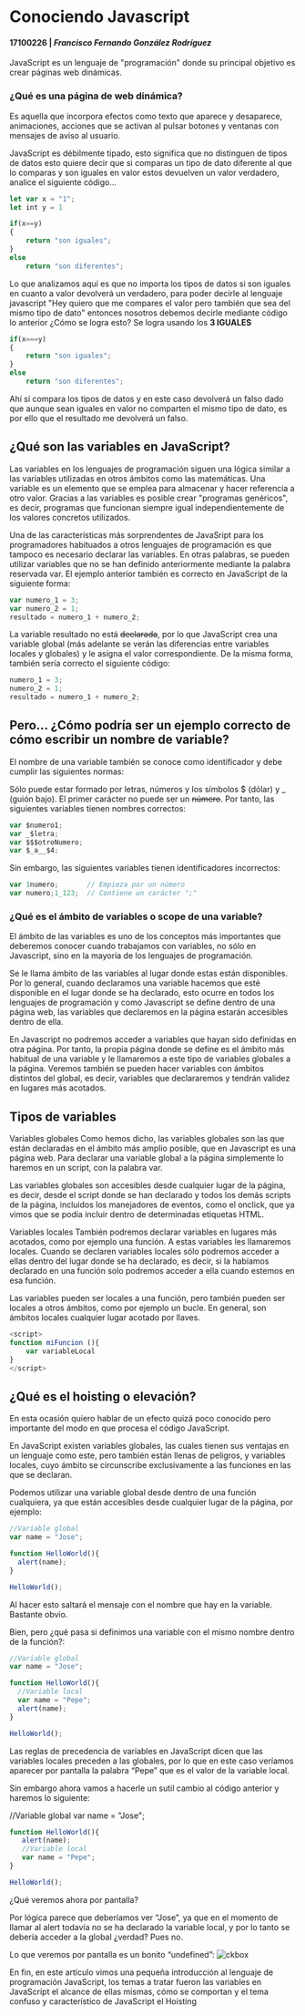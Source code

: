 # Conociendo Javascript
#### 17100226 | ***Francisco Fernando González Rodríguez***

JavaScript es un lenguaje de "programación" donde su principal objetivo es crear páginas web dinámicas.

### ¿Qué es una página de web dinámica?

Es aquella que incorpora efectos como texto que aparece y desaparece, animaciones, acciones que se activan al pulsar botones y ventanas con mensajes de aviso al usuario.

JavaScript es débilmente tipado, esto significa que no distinguen de tipos de datos esto quiere decir que si comparas un tipo de dato diferente al que lo comparas y son iguales en valor estos devuelven un valor verdadero, analice el siguiente código...

 
``` JavaScript
let var x = "1";
let int y = 1

if(x==y)
{
    return "son iguales";
}
else   
    return "son diferentes";
```
Lo que analizamos aquí es que no importa los tipos de datos si son iguales en cuanto a valor devolverá un verdadero, para poder decirle al lenguaje javascript "Hey quiero que me compares el valor pero también que sea del mismo tipo de dato" entonces nosotros debemos decirle mediante código lo anterior ¿Cómo se logra esto?
Se logra usando los **3 IGUALES**

``` JavaScript
if(x===y)
{
    return "son iguales";
}
else   
    return "son diferentes";
 ```
 Ahí sí compara los tipos de datos y en este caso devolverá un falso dado que aunque sean iguales en valor no comparten el mismo tipo de dato, es por ello que el resultado me devolverá un falso.

 ## ¿Qué son las variables en JavaScript?

 Las variables en los lenguajes de programación siguen una lógica similar a las variables utilizadas en otros ámbitos como las matemáticas. Una variable es un elemento que se emplea para almacenar y hacer referencia a otro valor. Gracias a las variables es posible crear "programas genéricos", es decir, programas que funcionan siempre igual independientemente de los valores concretos utilizados.

 Una de las características más sorprendentes de JavaSript para los programadores habituados a otros lenguajes de programación es que tampoco es necesario declarar las variables. En otras palabras, se pueden utilizar variables que no se han definido anteriormente mediante la palabra reservada var. El ejemplo anterior también es correcto en JavaScript de la siguiente forma:
``` JavaScript
var numero_1 = 3;
var numero_2 = 1;
resultado = numero_1 + numero_2;
```
La variable resultado no está ~~declarada~~, por lo que JavaScript crea una variable global (más adelante se verán las diferencias entre variables locales y globales) y le asigna el valor correspondiente. De la misma forma, también sería correcto el siguiente código:
``` JavaScript
numero_1 = 3;
numero_2 = 1;
resultado = numero_1 + numero_2;
```
## Pero... ¿Cómo podría ser un ejemplo correcto de cómo escribir un nombre de variable?

El nombre de una variable también se conoce como identificador y debe cumplir las siguientes normas:

Sólo puede estar formado por letras, números y los símbolos $ (dólar) y _ (guión bajo).
El primer carácter no puede ser un ~~número~~.
Por tanto, las siguientes variables tienen nombres correctos:
``` JavaScript
var $numero1;
var _$letra;
var $$$otroNumero;
var $_a__$4;
```
Sin embargo, las siguientes variables tienen identificadores incorrectos:
``` JavaScript
var 1numero;       // Empieza por un número
var numero;1_123;  // Contiene un carácter ";"
```

### ¿Qué es el ámbito de variables o scope de una variable?

El ámbito de las variables es uno de los conceptos más importantes que deberemos conocer cuando trabajamos con variables, no sólo en Javascript, sino en la mayoría de los lenguajes de programación.

Se le llama ámbito de las variables al lugar donde estas están disponibles. Por lo general, cuando declaramos una variable hacemos que esté disponible en el lugar donde se ha declarado, esto ocurre en todos los lenguajes de programación y como Javascript se define dentro de una página web, las variables que declaremos en la página estarán accesibles dentro de ella.

En Javascript no podremos acceder a variables que hayan sido definidas en otra página. Por tanto, la propia página donde se define es el ámbito más habitual de una variable y le llamaremos a este tipo de variables globales a la página. Veremos también se pueden hacer variables con ámbitos distintos del global, es decir, variables que declararemos y tendrán validez en lugares más acotados.

## Tipos de variables 
Variables globales
Como hemos dicho, las variables globales son las que están declaradas en el ámbito más amplio posible, que en Javascript es una página web. Para declarar una variable global a la página simplemente lo haremos en un script, con la palabra var.

<SCRIPT> 
var variableGlobal 
</SCRIPT>
Las variables globales son accesibles desde cualquier lugar de la página, es decir, desde el script donde se han declarado y todos los demás scripts de la página, incluidos los manejadores de eventos, como el onclick, que ya vimos que se podía incluir dentro de determinadas etiquetas HTML.

Variables locales
También podremos declarar variables en lugares más acotados, como por ejemplo una función. A estas variables les llamaremos locales. Cuando se declaren variables locales sólo podremos acceder a ellas dentro del lugar donde se ha declarado, es decir, si la habíamos declarado en una función solo podremos acceder a ella cuando estemos en esa función.

Las variables pueden ser locales a una función, pero también pueden ser locales a otros ámbitos, como por ejemplo un bucle. En general, son ámbitos locales cualquier lugar acotado por llaves.
``` JavaScript
<script> 
function miFuncion (){ 
    var variableLocal 
} 
</script>
```

## ¿Qué es el hoisting o elevación?

En esta ocasión quiero hablar de un efecto quizá poco conocido pero importante del modo en que procesa el código JavaScript.

En JavaScript existen variables globales, las cuales tienen sus ventajas en un lenguaje como este, pero también están llenas de peligros, y variables locales, cuyo ámbito se circunscribe exclusivamente a las funciones en las que se declaran.

Podemos utilizar una variable global desde dentro de una función cualquiera, ya que están accesibles desde cualquier lugar de la página, por ejemplo:
```JavaScript
//Variable global
var name = "Jose";

function HelloWorld(){
  alert(name);
}

HelloWorld();
```
Al hacer esto saltará el mensaje con el nombre que hay en la variable. Bastante obvio.

Bien, pero ¿qué pasa si definimos una variable con el mismo nombre dentro de la función?:
```JavaScript
//Variable global
var name = "Jose";

function HelloWorld(){
  //Variable local
  var name = "Pepe";
  alert(name);
}

HelloWorld();
```
Las reglas de precedencia de variables en JavaScript dicen que las variables locales preceden a las globales, por lo que en este caso veríamos aparecer por pantalla la palabra “Pepe” que es el valor de la variable local.

Sin embargo ahora vamos a hacerle un sutil cambio al código anterior y haremos lo siguiente:

//Variable global
var name = "Jose";
``` JavaScript
function HelloWorld(){
   alert(name);
   //Variable local
   var name = "Pepe";
}

HelloWorld();
```
¿Qué veremos ahora por pantalla?

Por lógica parece que deberíamos ver “Jose”, ya que en el momento de llamar al alert todavía no se ha declarado la variable local, y por lo tanto se debería acceder a la global ¿verdad? Pues no.

Lo que veremos por pantalla es un bonito “undefined”:
![ckbox](https://www.jasoft.org/Blog/image.axd?picture=Undefined.gif)

En fin, en este artículo vimos una pequeña introducción al lenguaje de programación JavaScript, los temas a tratar fueron las variables en JavaScript el alcance de ellas mismas, cómo se comportan y el tema confuso y característico de JavaScript el  Hoisting 